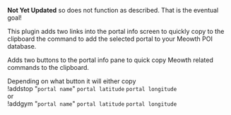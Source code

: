 **Not Yet Updated** so does not function as described. That is the eventual goal!

This plugin adds two links into the portal info screen to quickly copy to the clipboard the command to add the selected portal to your Meowth POI database.

Adds two buttons to the portal info pane to quick copy Meowth related commands to the clipboard.

Depending on what button it will either copy\
!addstop "`portal name`" `portal latitude` `portal longitude`\
or\
!addgym "`portal name`" `portal latitude` `portal longitude`
